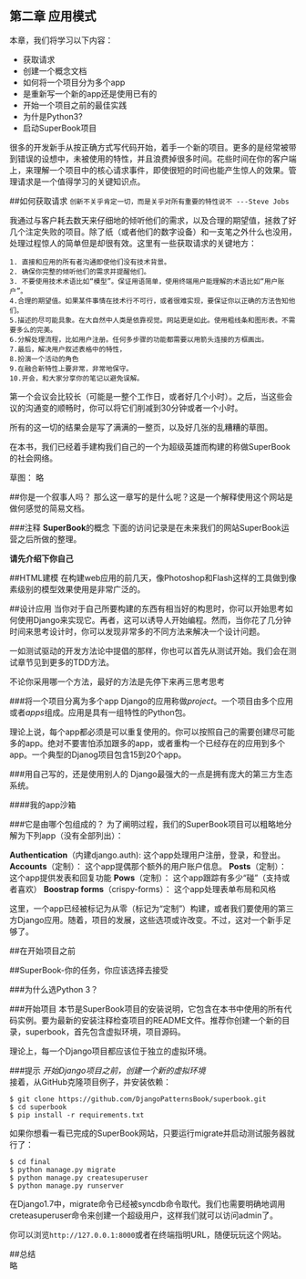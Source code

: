 
第二章 应用模式
----------------------
  
本章，我们将学习以下内容： 

* 获取请求
* 创建一个概念文档
* 如何将一个项目分为多个app
* 是重新写一个新的app还是使用已有的
* 开始一个项目之前的最佳实践
* 为什是Python3?
* 启动SuperBook项目
  
很多的开发新手从按正确方式写代码开始，着手一个新的项目。更多的是经常被带到错误的设想中，未被使用的特性，并且浪费掉很多时间。花些时间在你的客户端上，来理解一个项目中的核心请求事件，即使很短的时间也能产生惊人的效果。管理请求是一个值得学习的关键知识点。
  
##如何获取请求
`创新不关乎肯定一切，而是关乎对所有重要的特性说不
---Steve Jobs`  

我通过与客户耗去数天来仔细地的倾听他们的需求，以及合理的期望值，拯救了好几个注定失败的项目。除了纸（或者他们的数字设备）和一支笔之外什么也没用，处理过程惊人的简单但是却很有效。这里有一些获取请求的关键地方：  

    1. 直接和应用的所有者沟通即使他们没有技术背景。  
    2. 确保你完整的倾听他们的需求并提醒他们。  
    3. 不要使用技术术语比如“模型”。保证用语简单，使用终端用户能理解的术语比如“用户账户”。  
    4.合理的期望值。如果某件事情在技术行不可行，或者很难实现，要保证你以正确的方法告知他们。  
    5.描述的尽可能具象。在大自然中人类是依靠视觉。网站更是如此。使用粗线条和图形表。不需要多么的完美。  
    6.分解处理流程，比如用户注册。任何多步骤的功能都需要以用箭头连接的方框画出。
    7.最后，解决用户叙述表格中的特性，
    8.扮演一个活动的角色
    9.在融合新特性上要非常，非常地保守。
    10.开会，和大家分享你的笔记以避免误解。  

第一个会议会比较长（可能是一整个工作日，或者好几个小时）。之后，当这些会议的沟通变的顺畅时，你可以将它们削减到30分钟或者一个小时。  

所有的这一切的结果会是写了满满的一整页，以及好几张的乱糟糟的草图。  

在本书，我们已经着手建构我们自己的一个为超级英雄而构建的称做SuperBook的社会网络。  

草图： 略

##你是一个叙事人吗？
那么这一章写的是什么呢？这是一个解释使用这个网站是做何感觉的简易文档。


###注释
**SuperBook**的概念
下面的访问记录是在未来我们的网站SuperBook运营之后所做的整理。  

**请先介绍下你自己**


##HTML建模
在构建web应用的前几天，像Photoshop和Flash这样的工具做到像素级别的模型效果使用是非常广泛的。

##设计应用
当你对于自己所要构建的东西有相当好的构思时，你可以开始思考如何使用Django来实现它。再者，这可以诱导人开始编程。然而，当你花了几分钟时间来思考设计时，你可以发现非常多的不同方法来解决一个设计问题。  

一如测试驱动的开发方法论中提倡的那样，你也可以首先从测试开始。我们会在测试章节见到更多的TDD方法。  

不论你采用哪一个方法，最好的方法是先停下来再三思考思考

###将一个项目分离为多个app
Django的应用称做*project*。一个项目由多个应用或者*apps*组成。应用是具有一组特性的Python包。  

理论上说，每个app都必须是可以重复使用的。你可以按照自己的需要创建尽可能多的app。绝对不要害怕添加跟多的app，或者重构一个已经存在的应用到多个app。一个典型的Djanog项目包含15到20个app。  

###用自己写的，还是使用别人的
Django最强大的一点是拥有庞大的第三方生态系统。

####我的app沙箱

###它是由哪个包组成的？
为了阐明过程，我们的SuperBook项目可以粗略地分解为下列app（没有全部列出）：
  
  **Authentication**（内建django.auth): 这个app处理用户注册，登录，和登出。  
  **Accounts**（定制）： 这个app提偶那个额外的用户账户信息。
  **Posts**（定制）： 这个app提供发表和回复功能
  **Pows**（定制）： 这个app跟踪有多少“碰”（支持或者喜欢）
  **Boostrap forms**（crispy-forms）： 这个app处理表单布局和风格  

  这里，一个app已经被标记为从零（标记为“定制”）构建，或者我们要使用的第三方Django应用。随着，项目的发展，这些选项或许改变。不过，这对一个新手足够了。  

##在开始项目之前

##SuperBook-你的任务，你应该选择去接受

###为什么选Python 3？

###开始项目
本节是SuperBook项目的安装说明，它包含在本书中使用的所有代码实例。要为最新的安装注释检查项目的README文件。推荐你创建一个新的目录，superbook，首先包含虚拟环境，项目源码。  

理论上，每一个Django项目都应该位于独立的虚拟环境。

###提示
*开始Django项目之前，创建一个新的虚拟环境*  
接着，从GitHub克隆项目例子，并安装依赖：  

    $ git clone https://github.com/DjangoPatternsBook/superbook.git
    $ cd superbook
    $ pip install -r requirements.txt

如果你想看一看已完成的SuperBook网站，只要运行migrate并启动测试服务器就行了：  
    
    $ cd final
    $ python manage.py migrate
    $ python manage.py createsuperuser
    $ python manage.py runserver  

在Django1.7中，migrate命令已经被syncdb命令取代。我们也需要明确地调用creteasuperuser命令来创建一个超级用户，这样我们就可以访问admin了。  

你可以浏览`http://127.0.0.1:8000`或者在终端指明URL，随便玩玩这个网站。  
  
  
##总结  
略
